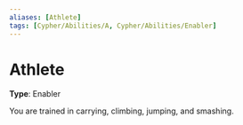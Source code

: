 ```yaml
---
aliases: [Athlete]
tags: [Cypher/Abilities/A, Cypher/Abilities/Enabler]
---
```


# Athlete

**Type**: Enabler

You are trained in carrying, climbing, jumping, and smashing.
